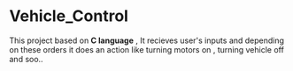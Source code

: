 
# Vehicle_Control

This project based on **C language** , It recieves user's inputs and depending on these orders it does an action
 like turning motors on , turning vehicle off and soo..

